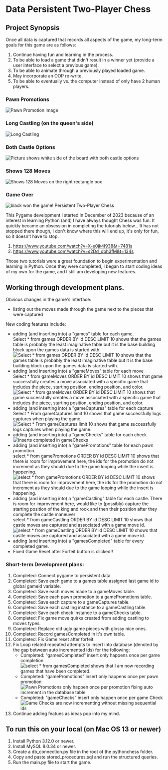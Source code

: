 <h1>Data Persistent Two-Player Chess</h1>
<h2>Project Synopsis</h2>
<p>Once all data is captured that records all aspects of the game, my long-term goals for this game are as follows:</p>
<ol>
<li>Continue having fun and learning in the process.</li>
<li>To be able to load a game that didn't result in a winner yet (provide a user interface to select a previous game).</li>
<li>To be able to animate through a previously played loaded game.</li>
<li>May incorporate an OOP re-write.</li>
<li>To be able to eventually vs. the computer instead of only have 2 human players.</li>
</ol>
<h3>Pawn Promotions</h3>
<img src="https://www.jonathonireland.com/resume/data/files/Screenshot 2024-01-16 at 9.33.12 AM.png" alt="Pawn Promotion image">
<h3>Long Castling (on the queen's side)</h3>
<img src="https://www.jonathonireland.com/resume/data/files/Screenshot 2024-01-16 at 9.32.08 AM.png" alt="Long Castling" />
<h3>Both Castle Options</h3>
<img src="https://www.jonathonireland.com/resume/data/files/Screenshot 2024-01-17 at 10.11.06 AM.png" alt="Picture shows white side of the board with both castle options" />
<h3>Shows 128 Moves</h3>
<img src="https://www.jonathonireland.com/resume/data/files/Screenshot 2024-01-17 at 10.28.49 AM.png" alt="Shows 128 Moves on the right rectangle box" />
<h3>Game Over</h3>
<img src="https://www.jonathonireland.com/resume/data/files/Screenshot 2024-01-16 at 9.36.21 AM.png" alt="black won the game! Persistent Two-Player Chess">
<p>This Pygame development I started in December of 2023 because of an interest in learning Python (and) I have always thought Chess was fun. It quickly became an obsession in completing the tutorials below... It has not stopped there though, I don't know where this will end up, it's only for fun, so it doesn't have to stop.</p>
<ol>
<li><a href="https://www.youtube.com/watch?v=X-e0jk4I938&t=7481s">https://www.youtube.com/watch?v=X-e0jk4I938&t=7481s</a></li>
<li><a href="https://www.youtube.com/watch?v=s2Dd_obh3fM&t=134s">https://www.youtube.com/watch?v=s2Dd_obh3fM&t=134s</a></li>
</ol>
<p>Those two tutorials were a great foundation to begin experimentation and learning in Python. Once they were completed, I began to start coding ideas of my own for the game, and I still am developing new features.</p>
<h2>Working through development plans.</h2>
<p>Obvious changes in the game's interface:</p>
<ul>
<li>listing out the moves made through the game next to the pieces that were captured</li> 
</ul>
<p>New coding features include: </p>
<ul>
<li>adding (and inserting into) a "games" table for each game.<br>Select * from games ORDER BY id DESC LIMIT 10 shows that the games table is probably the least imaginative table but it is the base building block upon the games data is started with.<br>
<img src="https://www.jonathonireland.com/resume/data/files/Screenshot 2024-01-16 at 9.56.49 AM.png" alt ="Select * from games ORDER BY id DESC LIMIT 10 shows that the games table is probably the least imaginative table but it is the base building block upon the games data is started with."/>
</li>
<li>adding (and inserting into) a "gameMoves" table for each move<br>Select * from gameMoves ORDER BY id DESC LIMIT 10 shows that game successfully creates a move associated with a specific game that includes the piece, starting position, ending position, and color.<br>
<img src="https://www.jonathonireland.com/resume/data/files/Screenshot 2024-01-16 at 9.53.33 AM.png" alt="Select * from gameMoves ORDER BY id DESC LIMIT 10 shows that game successfully creates a move associated with a specific game that includes the piece, starting position, ending position, and color."></li>
<li>adding (and inserting into) a "gameCaptures" table for each capture<br>Select * From gameCaptures limit 10 shows that game successfully logs captures when playing the game.<br>
<img src="https://www.jonathonireland.com/resume/data/files/Screenshot 2024-01-16 at 9.44.15 AM.png" alt="Select * From gameCaptures limit 10 shows that game successfully logs captures when playing the game." /></li> 
<li>adding (and inserting into) a "gameChecks" table for each check
<img src="https://www.jonathonireland.com/resume/data/files/Screenshot 2024-01-16 at 9.41.52 AM.png" alt="inserts completed in gameChecks"/></li>
<li>adding (and inserting into) a "gamePromotions" table for each pawn promotion.<br>select * from gamePromotions ORDER BY id DESC LIMIT 10 shows that there is room for improvement here, the ids for the promotion do not increment as they should due to the game looping while the insert is happening.<br>
<img src="https://www.jonathonireland.com/resume/data/files/Screenshot%202024-01-16%20at%2010.00.58%20AM.png" alt="select * from gamePromotions ORDER BY id DESC LIMIT 10 shows that there is room for improvement here, the ids for the promotion do not increment as they should due to the game looping while the insert is happening. " /></li>
<li>adding (and inserting into) a "gameCastling" table for each castle. There is room for improvement here, would like to (possibly) capture the starting position of the king and rook and then their position after they complete the castle maneuver<br>select * from gameCastling ORDER BY id DESC LIMIT 10 shows that castle moves are captured and associated with a game move id.<br>
<img src="https://www.jonathonireland.com/resume/data/files/Screenshot 2024-01-16 at 10.04.40 AM.png" alt="select * from gameCastling ORDER BY id DESC LIMIT 10 shows that castle moves are captured and associated with a game move id." /></li>
<li>adding (and inserting into) a "gamesCompleted" table for every completed game.
</li>
<li>Fixed Game Reset after Forfeit button is clicked!!</li>
</ul>
<h3>Short-term Development plans:</h3>
<ol>
<li>Completed: Connect pygame to persistent data.</li>
<li>Completed: Save each game to a games table assigned last game id to global gameid variable.</li>
<li>Completed: Save each moves made to a gameMoves table.</li>
<li>Completed: Save each pawn promotion to a gamePromotions table.</li>
<li>Completed: Save each capture to a gameCaptures table.</li>
<li>Completed: Save each castling instance to a gameCastling table.</li>
<li>Completed: Save each check instance to a gameChecks table.</li>
<li>Completed: Fix game move quirks created from adding castling to moves types.</li>
<li>Completed: Replace old ugly game pieces with glossy nice ones.</li>
<li>Completed: Record gamesCompleted in it's own table.</li>
<li>Completed: Fix Game reset after forfeit. </li>
<li>Fix Loop related repeated attempts to insert into database (denoted by the gap between auto incremented ids) for the following:
    <ul>
        <li>Completed: "gamesCompleted" insert only happens once per game completion
            <img src="https://www.jonathonireland.com/resume/data/files/Screenshot%202024-01-18%20at%205.37.21%20PM.png" alt="select * from gamesCompleted shows that I am now recording games that have been completed."/>
        </li>
        <li>Completed: "gamePromotions" insert only happens once per pawn promotion
            <img src="https://www.jonathonireland.com/resume/data/files/Screenshot 2024-01-19 at 10.52.57 AM.png" alt="Pawn Promotions only happen once per promotion fixing auto increment in the database table">
        </li>
        <li>Completed: "gameChecks" insert only happen once per game Check
            <img src="https://www.jonathonireland.com/resume/data/files/Screenshot 2024-01-18 at 8.37.39 PM.png" alt="Game Checks are now incrementing without missing sequential ids" />
        </li>
    </ul>
</li>
<li>Continue adding featues as ideas pop into my mind.</li>
</ol>
<h2>To run this on your local (on Mac OS 13 or newer)</h2>
<ol>
<li>Install Python 3.12.0 or newer.</li>
<li>Install MySQL 8.0.34 or newer.</li>
<li>Create a db_connection.py file in the root of the pythonchess folder.</li>
<li>Copy and paste stored_procedures.sql and run the structured queries.</li>
<li>Run the main.py file to start the game.</li>
</ol>
